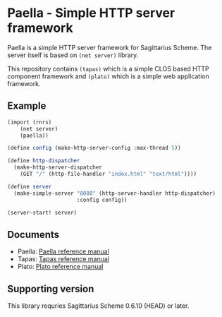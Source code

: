 Paella - Simple HTTP server framework
=====================================

Paella is a simple HTTP server framework for Sagittarius Scheme. The
server itself is based on `(net server)` library.

This repository contains `(tapas)` which is a simple CLOS based HTTP
component framework and `(plato)` which is a simple web application
framework.


Example
-------

```scheme
(import (rnrs)
	(net server)
	(paella))

(define config (make-http-server-config :max-thread 5))

(define http-dispatcher
  (make-http-server-dispatcher
    (GET "/" (http-file-handler "index.html" "text/html"))))

(define server 
  (make-simple-server "8080" (http-server-handler http-dispatcher)
                      :config config))

(server-start! server)
```

Documents
---------

- Paella: [Paella reference manual](docs/paella.md)
- Tapas: [Tapas reference manual](docs/tapas.md)
- Plato: [Plato reference manual](docs/plato.md)

Supporting version
------------------

This library requries Sagittarius Scheme 0.6.10 (HEAD) or later.
